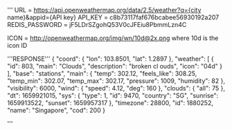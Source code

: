 '''
URL = https://api.openweathermap.org/data/2.5/weather?q={city name}&appid={API key}
API_KEY = c8b73117faf676bcabee56930192a207
REDIS_PASSWORD = jF5LDrSZgohQ53V0cJFEiu8PbmmLzn4C

ICON = http://openweathermap.org/img/wn/10d@2x.png
where 10d is the icon ID

'''RESPONSE'''
{
    "coord": {
        "lon": 103.8501,
        "lat": 1.2897
    },
    "weather": [
        {
            "id": 803,
            "main": "Clouds",
            "description": "broken cl ouds",
            "icon": "04d"
        }
    ],
    "base": "stations",
    "main": {
        "temp": 302.12,
        "feels_like": 308.25,
        "temp_min": 302.07,
        "temp_max": 302.17,
        "pressure": 1009,
        "humidity": 82
    },
    "visibility": 6000,
    "wind": {
        "speed": 4.12,
        "deg": 160
    },
    "clouds": {
        "all": 75
    },
    "dt": 1659921015,
    "sys": {
        "type": 1,
        "id": 9470,
        "country": "SG",
        "sunrise": 1659913522,
        "sunset": 1659957317
    },
    "timezone": 28800,
    "id": 1880252,
    "name": "Singapore",
    "cod": 200
}

'''